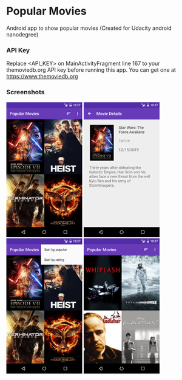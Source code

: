 # Popular Movies
Android app to show popular movies (Created for Udacity android nanodegree)

### API Key
Replace <API_KEY> on MainActivityFragment line 167 to your themoviedb.org API key before running this app. You can get one at https://www.themoviedb.org

### Screenshots

<img src="https://github.com/biamacedo/popular-movies-android/blob/master/screenshots/screenshot1.png" width="200">
<img src="https://github.com/biamacedo/popular-movies-android/blob/master/screenshots/screenshot2.png" width="200">
<img src="https://github.com/biamacedo/popular-movies-android/blob/master/screenshots/screenshot3.png" width="200">
<img src="https://github.com/biamacedo/popular-movies-android/blob/master/screenshots/screenshot4.png" width="200">